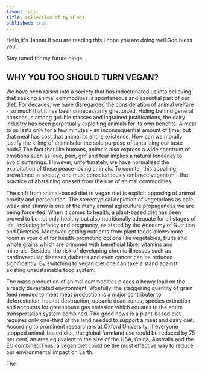 ```yaml
---
layout: post
title: Collection of My Blogs
published: true
---
```

Hello,it's Jannat.If you are reading this,I hope you are doing well.God bless you.

Stay tuned for my future blogs.

## WHY YOU TOO SHOULD TURN VEGAN?
We have been raised into a society that has indoctrinated us into believing that seeking animal commodities is spontaneous and essential part of our diet. For decades, we have disregarded the consideration of animal welfare - so much that it has been unnecessarily ghettoized. Hiding behind general consensus among gullible masses and ingrained justifications, the dairy industry has been perpetually exploiting animals for its own benefits. A meal to us lasts only for a few minutes - an inconsequential amount of time; but that meal has cost that animal its entire existence. How can we morally justify the killing of animals for the sole purpose of tantalizing our taste buds? The fact that like humans, animals also express a wide spectrum of emotions such as love, pain, grif and fear implies a natural tendency to avoid sufferings. However, unfortunately, we have normalised the exploitation of these peace-loving animals. To counter this appalling prevalence in society, one must conscientiously embrace veganism - the practice of abstaining oneself from the use of animal commodities.


The shift from animal-based diet to vegan diet is explicit opposing of animal cruelty and persecution. The stereotypical depiction of vegetarians as pale, weak and skinny is one of the many animal agriculture propagandas we are being force-fed. When it comes to health, a plant-based diet has been proved to be not only healthy but also nutritionally adequate for all stages of life, including infancy and pregnancy, as stated by the Academy of Nutrition and Dietetics. Moreover, getting nutrients from plant foods allows more room in your diet for health-promoting options like vegetables, fruits and whole grains which are brimmed with beneficial fibre, vitamins and minerals. Besides, the risk of developing chronic illnesses such as cardiovascular diseases,diabetes and even cancer can be reduced significantly. By switching to vegan diet one can take a stand against existing unsustainable food system.

The mass production of animal commodities places a heavy load on the already devastated environment. Woefully, the staggering quantity of grain feed needed to meet meat production is a major contributer to deforestation, habitat destruction, oceanic dead zones, species extinction and accounts for greenhouse gas emission which equates to the entire transportation system combined. The good news is a plant-based diet requires only one-third of the land needed to support a meat and dairy diet. According to prominent researchers at Oxford University, if everyone stopped animal-based diet, the global farmland use could be reduced by 75 per cent, an area equivalent to the size of the USA, China, Australia and the EU combined.Thus, a vegan diet could be the most effective way to reduce our environmental impact on Earth.

The



